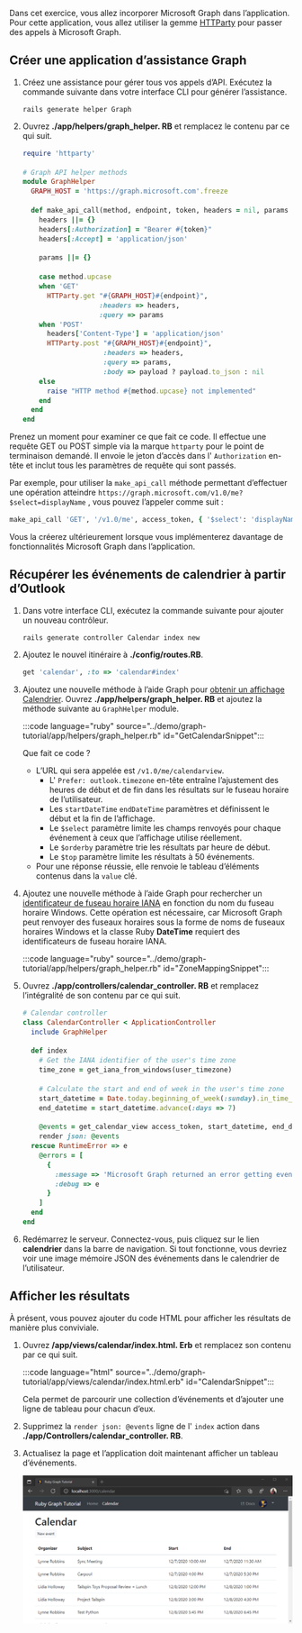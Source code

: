 <!-- markdownlint-disable MD002 MD041 -->

Dans cet exercice, vous allez incorporer Microsoft Graph dans l’application. Pour cette application, vous allez utiliser la gemme [HTTParty](https://github.com/jnunemaker/httparty) pour passer des appels à Microsoft Graph.

## <a name="create-a-graph-helper"></a>Créer une application d’assistance Graph

1. Créez une assistance pour gérer tous vos appels d’API. Exécutez la commande suivante dans votre interface CLI pour générer l’assistance.

    ```Shell
    rails generate helper Graph
    ```

1. Ouvrez **./app/helpers/graph_helper. RB** et remplacez le contenu par ce qui suit.

    ```ruby
    require 'httparty'

    # Graph API helper methods
    module GraphHelper
      GRAPH_HOST = 'https://graph.microsoft.com'.freeze

      def make_api_call(method, endpoint, token, headers = nil, params = nil, payload = nil)
        headers ||= {}
        headers[:Authorization] = "Bearer #{token}"
        headers[:Accept] = 'application/json'

        params ||= {}

        case method.upcase
        when 'GET'
          HTTParty.get "#{GRAPH_HOST}#{endpoint}",
                       :headers => headers,
                       :query => params
        when 'POST'
          headers['Content-Type'] = 'application/json'
          HTTParty.post "#{GRAPH_HOST}#{endpoint}",
                        :headers => headers,
                        :query => params,
                        :body => payload ? payload.to_json : nil
        else
          raise "HTTP method #{method.upcase} not implemented"
        end
      end
    end
    ```

Prenez un moment pour examiner ce que fait ce code. Il effectue une requête GET ou POST simple via la marque `httparty` pour le point de terminaison demandé. Il envoie le jeton d’accès dans l' `Authorization` en-tête et inclut tous les paramètres de requête qui sont passés.

Par exemple, pour utiliser la `make_api_call` méthode permettant d’effectuer une opération atteindre `https://graph.microsoft.com/v1.0/me?$select=displayName` , vous pouvez l’appeler comme suit :

```ruby
make_api_call 'GET', '/v1.0/me', access_token, { '$select': 'displayName' }
```

Vous la créerez ultérieurement lorsque vous implémenterez davantage de fonctionnalités Microsoft Graph dans l’application.

## <a name="get-calendar-events-from-outlook"></a>Récupérer les événements de calendrier à partir d’Outlook

1. Dans votre interface CLI, exécutez la commande suivante pour ajouter un nouveau contrôleur.

    ```Shell
    rails generate controller Calendar index new
    ```

1. Ajoutez le nouvel itinéraire à **./config/routes.RB**.

    ```ruby
    get 'calendar', :to => 'calendar#index'
    ```

1. Ajoutez une nouvelle méthode à l’aide Graph pour [obtenir un affichage Calendrier](https://docs.microsoft.com/graph/api/calendar-list-calendarview?view=graph-rest-1.0). Ouvrez **./app/helpers/graph_helper. RB** et ajoutez la méthode suivante au `GraphHelper` module.

    :::code language="ruby" source="../demo/graph-tutorial/app/helpers/graph_helper.rb" id="GetCalendarSnippet":::

    Que fait ce code ?

    - L’URL qui sera appelée est `/v1.0/me/calendarview`.
        - L' `Prefer: outlook.timezone` en-tête entraîne l’ajustement des heures de début et de fin dans les résultats sur le fuseau horaire de l’utilisateur.
        - Les `startDateTime` `endDateTime` paramètres et définissent le début et la fin de l’affichage.
        - Le `$select` paramètre limite les champs renvoyés pour chaque événement à ceux que l’affichage utilise réellement.
        - Le `$orderby` paramètre trie les résultats par heure de début.
        - Le `$top` paramètre limite les résultats à 50 événements.
    - Pour une réponse réussie, elle renvoie le tableau d’éléments contenus dans la `value` clé.

1. Ajoutez une nouvelle méthode à l’aide Graph pour rechercher un [identificateur de fuseau horaire IANA](https://www.iana.org/time-zones) en fonction du nom du fuseau horaire Windows. Cette opération est nécessaire, car Microsoft Graph peut renvoyer des fuseaux horaires sous la forme de noms de fuseaux horaires Windows et la classe Ruby **DateTime** requiert des identificateurs de fuseau horaire IANA.

    :::code language="ruby" source="../demo/graph-tutorial/app/helpers/graph_helper.rb" id="ZoneMappingSnippet":::

1. Ouvrez **./app/controllers/calendar_controller. RB** et remplacez l’intégralité de son contenu par ce qui suit.

    ```ruby
    # Calendar controller
    class CalendarController < ApplicationController
      include GraphHelper

      def index
        # Get the IANA identifier of the user's time zone
        time_zone = get_iana_from_windows(user_timezone)

        # Calculate the start and end of week in the user's time zone
        start_datetime = Date.today.beginning_of_week(:sunday).in_time_zone(time_zone).to_time
        end_datetime = start_datetime.advance(:days => 7)

        @events = get_calendar_view access_token, start_datetime, end_datetime, user_timezone || []
        render json: @events
      rescue RuntimeError => e
        @errors = [
          {
            :message => 'Microsoft Graph returned an error getting events.',
            :debug => e
          }
        ]
      end
    end
    ```

1. Redémarrez le serveur. Connectez-vous, puis cliquez sur le lien **calendrier** dans la barre de navigation. Si tout fonctionne, vous devriez voir une image mémoire JSON des événements dans le calendrier de l’utilisateur.

## <a name="display-the-results"></a>Afficher les résultats

À présent, vous pouvez ajouter du code HTML pour afficher les résultats de manière plus conviviale.

1. Ouvrez **/app/views/calendar/index.html. Erb** et remplacez son contenu par ce qui suit.

    :::code language="html" source="../demo/graph-tutorial/app/views/calendar/index.html.erb" id="CalendarSnippet":::

    Cela permet de parcourir une collection d’événements et d’ajouter une ligne de tableau pour chacun d’eux.

1. Supprimez la `render json: @events` ligne de l' `index` action dans **./app/Controllers/calendar_controller. RB**.

1. Actualisez la page et l’application doit maintenant afficher un tableau d’événements.

    ![Capture d’écran du tableau des événements](./images/add-msgraph-01.png)
